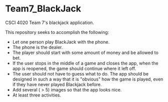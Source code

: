# Team7_BlackJack
CSCI 4020 Team 7's blackjack application.

This repository seeks to accomplish the following:
* Let one person play BlackJack with the phone.
* The phone is the dealer.
* The player should start with some amount of money and be allowed to bet.
* If the user stops in the middle of a game and closes the app, when the app is reopened, the game should continue where it left off.
* The user should not have to guess what to do. The app should be designed in such a way that it is "obvious" how the game is played, even if they have never played Blackjack before.
* Add several ( > 5) images so that the app looks nice.
* At least three activities.
